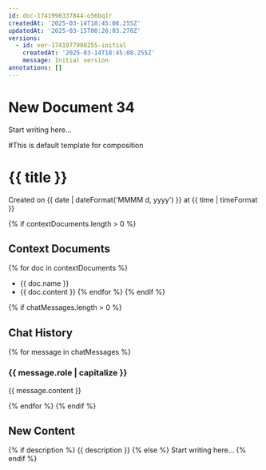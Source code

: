 ```yaml
---
id: doc-1741998337844-o56bq1r
createdAt: '2025-03-14T18:45:08.255Z'
updatedAt: '2025-03-15T00:26:03.270Z'
versions:
  - id: ver-1741977908255-initial
    createdAt: '2025-03-14T18:45:08.255Z'
    message: Initial version
annotations: []
---
```

# New Document 34

Start writing here...

#This is default template for composition

# {{ title }}

Created on {{ date | dateFormat('MMMM d, yyyy') }} at {{ time | timeFormat }}

{% if contextDocuments.length > 0 %}
## Context Documents

{% for doc in contextDocuments %}
- {{ doc.name }}
- {{ doc.content }}
{% endfor %}
{% endif %}

{% if chatMessages.length > 0 %}
## Chat History

{% for message in chatMessages %}
### {{ message.role | capitalize }}

{{ message.content }}

{% endfor %}
{% endif %}

## New Content

{% if description %}
{{ description }}
{% else %}
Start writing here...
{% endif %}
